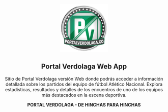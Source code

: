 
<div  align="center">

<img  src="./src/assets/logoPortalVerdolaga.png"  alt="Logo Portal Verdolaga"  width="150"  />

## Portal Verdolaga Web App

Sitio de Portal Verdolaga versión Web donde podrás acceder a información detallada sobre los partidos del equipo de fútbol Atlético Nacional. Explora estadísticas, resultados y detalles de los encuentros de uno de los equipos más destacados en la escena deportiva.

**PORTAL VERDOLAGA - DE HINCHAS PARA HINCHAS**

</div>